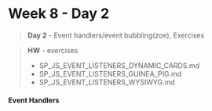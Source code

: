 # Week 8 - Day 2

> **Day 2** - Event handlers/event bubbling(zoe), Exercises

> **HW** - exercises
> 	* SP_JS_EVENT_LISTENERS_DYNAMIC_CARDS.md
> 	* SP_JS_EVENT_LISTENERS_GUINEA_PIG.md
> 	* SP_JS_EVENT_LISTENERS_WYSIWYG.md



#### Event Handlers

